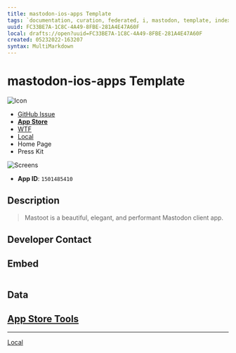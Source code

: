```yaml
---
title: mastodon-ios-apps Template
tags: `documentation, curation, federated, i, mastodon, template, index`
uuid: FC33BE7A-1C8C-4A49-8FBE-281A4E47A60F
local: drafts://open?uuid=FC33BE7A-1C8C-4A49-8FBE-281A4E47A60F
created: 05232022-163207
syntax: MultiMarkdown
---
```

 # mastodon-ios-apps Template

![ Icon](https://github.com/extratone/mastodon-ios-apps/raw/main/icons/.png)

- [GitHub Issue](https://github.com/extratone/mastodon-ios-apps/issues/)
- [**App Store**]()
- [WTF](https://davidblue.wtf/drafts/[[uuid]].html)
- [Local](shareddocuments:///private/var/mobile/Library/Mobile%20Documents/com~apple~CloudDocs/Written/[[uuid]].md)
- Home Page
- Press Kit

![ Screens](screens/.png)

- **App ID**: `1501485410`

## Description

> Mastoot is a beautiful, elegant, and performant Mastodon client app.

## Developer Contact

## Embed

```

```

## Data
[App Store Tools](shortcuts://run-shortcut?name=App%20Store%20Tools)
---

---
[Local](drafts://open?uuid=FC33BE7A-1C8C-4A49-8FBE-281A4E47A60F)
